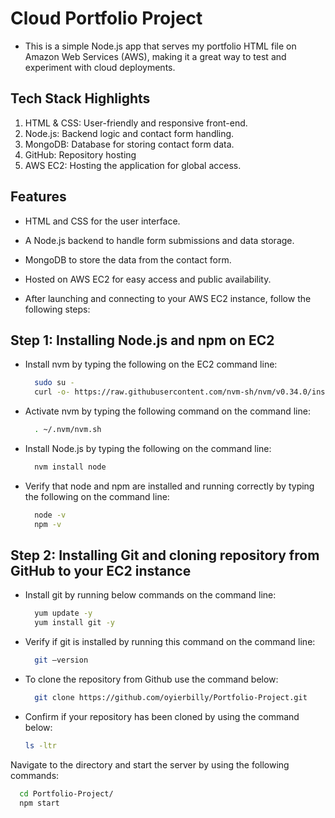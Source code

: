 # Cloud Portfolio Project

- This is a simple Node.js app that serves my portfolio HTML file on Amazon Web Services (AWS), making it a great way to test and experiment with cloud deployments.

## Tech Stack Highlights

 1. HTML & CSS: User-friendly and responsive front-end.
 2. Node.js: Backend logic and contact form handling.
 3. MongoDB: Database for storing contact form data.
 4. GitHub: Repository hosting
 5. AWS EC2: Hosting the application for global access.
    
## Features
- HTML and CSS for the user interface.
- A Node.js backend to handle form submissions and data storage.
- MongoDB to store the data from the contact form.
- Hosted on AWS EC2 for easy access and public availability.

- After launching and connecting to your AWS EC2 instance, follow the following steps:

## Step 1: Installing Node.js and npm on EC2
- Install nvm by typing the following on the EC2 command line:
  ```bash
    sudo su -
    curl -o- https://raw.githubusercontent.com/nvm-sh/nvm/v0.34.0/install.sh | bash
    ```

- Activate nvm by typing the following command on the command line:
  ```bash
    . ~/.nvm/nvm.sh
    ```

- Install Node.js by typing the following on the command line:
  ```bash
    nvm install node
    ```
- Verify that node and npm are installed and running correctly by typing the following on the command line:
  ```bash
    node -v
    npm -v
    ```

## Step 2: Installing Git and cloning repository from GitHub to your EC2 instance
- Install git by running below commands on the command line:
  ```bash
    yum update -y
    yum install git -y
    ```

- Verify if git is installed by running this command on the command line:
  ```bash
    git –version
    ```

- To clone the repository from Github use the command below:
  ```bash
    git clone https://github.com/oyierbilly/Portfolio-Project.git
    ```
  
- Confirm if your repository has been cloned by using the command below:
    ```bash
    ls -ltr
    ```

Navigate to the directory and start the server by using the following commands:
  ```bash
    cd Portfolio-Project/
    npm start
    
